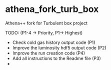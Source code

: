 # athena_fork_turb_box
Athena++ fork for Turbulent box project

TODO:
(P1-4 -> Priority, P1-> Highest)
- Check cold gas history output code (P1)
- Improve the luminosity hdf5 output code (P2)
- Improve the run creation code (P4)
- Add all instructions to the Readme file (P3)
- 